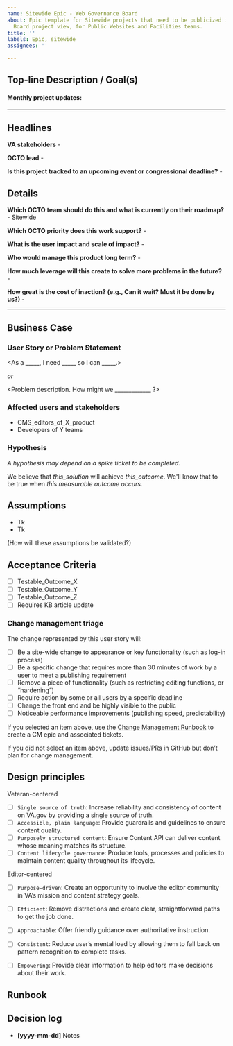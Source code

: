 ```yaml
---
name: Sitewide Epic - Web Governance Board
about: Epic template for Sitewide projects that need to be publicized in the Web Governance
  Board project view, for Public Websites and Facilities teams.
title: ''
labels: Epic, sitewide
assignees: ''

---
```


## Top-line Description / Goal(s)



#### Monthly project updates:

---

## Headlines
**VA stakeholders** - 

**OCTO lead** - 

**Is this project tracked to an upcoming event or congressional deadline?** - 

## Details

**Which OCTO team should do this and what is currently on their roadmap?** - Sitewide

**Which OCTO priority does this work support?** - 

**What is the user impact and scale of impact?** - 

**Who would manage this product long term?** - 

**How much leverage will this create to solve more problems in the future?** -  

**How great is the cost of inaction? (e.g., Can it wait? Must it be done by us?)** - 

---
## Business Case

### User Story or Problem Statement

<As a _____, I need _____ so I can _____.>

_or_

<Problem description. How might we _____________ ?>


### Affected users and stakeholders

* CMS_editors_of_X_product
* Developers of Y teams

<link to any existing research or data supporting this>


### Hypothesis

_A hypothesis may depend on a spike ticket to be completed._

We believe that _this_solution_ will achieve _this_outcome_. We'll know that to be true when _this measurable outcome occurs._

## Assumptions
* Tk
* Tk

(How will these assumptions be validated?)

## Acceptance Criteria
- [ ] Testable_Outcome_X
- [ ] Testable_Outcome_Y
- [ ] Testable_Outcome_Z
- [ ] Requires KB article update

### Change management triage

The change represented by this user story will:
- [ ] Be a site-wide change to appearance or key functionality (such as log-in process)
- [ ] Be a specific change that requires more than 30 minutes of work by a user to meet a publishing requirement
- [ ] Remove a piece of functionality (such as restricting editing functions, or “hardening”)
- [ ] Require action by some or all users by a specific deadline
- [ ] Change the front end and be highly visible to the public
- [ ] Noticeable performance improvements (publishing speed, predictability)

If you selected an item above, use the [Change Management Runbook](https://github.com/department-of-veterans-affairs/va.gov-team/tree/master/products/facilities/change-management) to create a CM epic and associated tickets.

If you did not select an item above, update issues/PRs in GitHub but don’t plan for change management.


## Design principles

Veteran-centered
- [ ] `Single source of truth`: Increase reliability and consistency of content on VA.gov by providing a single source of truth.
- [ ] `Accessible, plain language`: Provide guardrails and guidelines to ensure content quality.
- [ ] `Purposely structured content`: Ensure Content API can deliver content whose meaning matches its structure.
- [ ] `Content lifecycle governance`: Produce tools, processes and policies to maintain content quality throughout its lifecycle.

Editor-centered
- [ ] `Purpose-driven`: Create an opportunity to involve the editor community in VA’s mission and content strategy goals.
- [ ] `Efficient`: Remove distractions and create clear, straightforward paths to get the job done.
- [ ] `Approachable`: Offer friendly guidance over authoritative instruction.
- [ ] `Consistent`: Reduce user’s mental load by allowing them to fall back on pattern recognition to complete tasks.
- [ ] `Empowering`: Provide clear information to help editors make decisions about their work.


## Runbook
<optional>

## Decision log
* **[yyyy-mm-dd]** Notes
